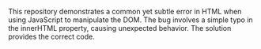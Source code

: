 This repository demonstrates a common yet subtle error in HTML when using JavaScript to manipulate the DOM. The bug involves a simple typo in the innerHTML property, causing unexpected behavior. The solution provides the correct code.